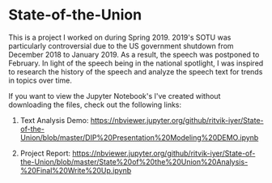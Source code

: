# State-of-the-Union
This is a project I worked on during Spring 2019. 2019's SOTU was particularly controversial due to the US government shutdown from December 2018 to January 2019. As a result, the speech was postponed to February. In light of the speech being in the national spotlight, I was inspired to research the history of the speech and analyze the speech text for trends in topics over time.

If you want to view the Jupyter Notebook's I've created without downloading the files, check out the following links:

1) Text Analysis Demo: https://nbviewer.jupyter.org/github/ritvik-iyer/State-of-the-Union/blob/master/DIP%20Presentation%20Modeling%20DEMO.ipynb

2) Project Report: https://nbviewer.jupyter.org/github/ritvik-iyer/State-of-the-Union/blob/master/State%20of%20the%20Union%20Analysis-%20Final%20Write%20Up.ipynb
